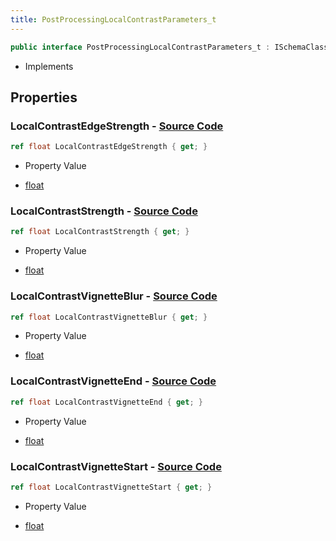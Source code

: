 ```yaml
---
title: PostProcessingLocalContrastParameters_t
---
```


```csharp
public interface PostProcessingLocalContrastParameters_t : ISchemaClass<PostProcessingLocalContrastParameters_t>, ISchemaField, ISchemaClass, INativeHandle
```

- Implements

## Properties

### **LocalContrastEdgeStrength** - [Source Code](https://github.com/swiftly-solution/swiftlys2/blob/main/managed/src/SwiftlyS2.Generated/Schemas/Interfaces/PostProcessingLocalContrastParameters_t.cs#L18)

```csharp
ref float LocalContrastEdgeStrength { get; }
```

- Property Value

- [float](https://learn.microsoft.com/dotnet/api/system.single)

### **LocalContrastStrength** - [Source Code](https://github.com/swiftly-solution/swiftlys2/blob/main/managed/src/SwiftlyS2.Generated/Schemas/Interfaces/PostProcessingLocalContrastParameters_t.cs#L16)

```csharp
ref float LocalContrastStrength { get; }
```

- Property Value

- [float](https://learn.microsoft.com/dotnet/api/system.single)

### **LocalContrastVignetteBlur** - [Source Code](https://github.com/swiftly-solution/swiftlys2/blob/main/managed/src/SwiftlyS2.Generated/Schemas/Interfaces/PostProcessingLocalContrastParameters_t.cs#L24)

```csharp
ref float LocalContrastVignetteBlur { get; }
```

- Property Value

- [float](https://learn.microsoft.com/dotnet/api/system.single)

### **LocalContrastVignetteEnd** - [Source Code](https://github.com/swiftly-solution/swiftlys2/blob/main/managed/src/SwiftlyS2.Generated/Schemas/Interfaces/PostProcessingLocalContrastParameters_t.cs#L22)

```csharp
ref float LocalContrastVignetteEnd { get; }
```

- Property Value

- [float](https://learn.microsoft.com/dotnet/api/system.single)

### **LocalContrastVignetteStart** - [Source Code](https://github.com/swiftly-solution/swiftlys2/blob/main/managed/src/SwiftlyS2.Generated/Schemas/Interfaces/PostProcessingLocalContrastParameters_t.cs#L20)

```csharp
ref float LocalContrastVignetteStart { get; }
```

- Property Value

- [float](https://learn.microsoft.com/dotnet/api/system.single)

